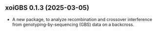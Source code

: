 ## xoiGBS 0.1.3 (2025-03-05)

- A new package, to analyze recombination and crossover interference
  from genotyping-by-sequencing (GBS) data on a backcross.
